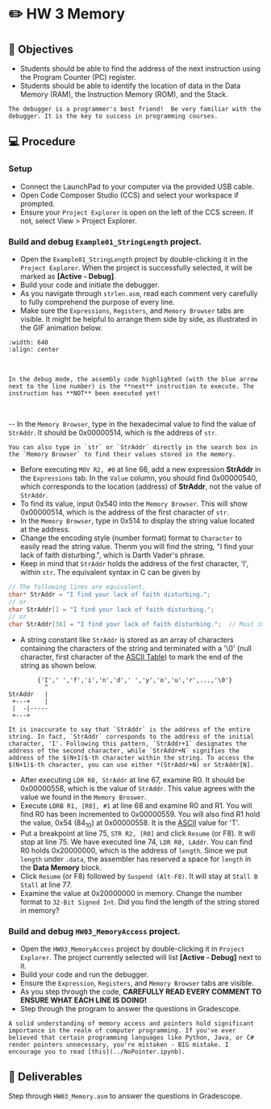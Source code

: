 # ✏️ HW 3 Memory

## 📌 Objectives
- Students should be able to find the address of the next instruction using the Program Counter (PC) register. 
- Students should be able to identify the location of data in the Data Memory (RAM), the Instruction Memory (ROM), and the Stack.

```{note}
The debugger is a programmer's best friend!  Be very familiar with the debugger. It is the key to success in programming courses.
```

## 💻 Procedure

### Setup
- Connect the LaunchPad to your computer via the provided USB cable.
- Open Code Composer Studio (CCS) and select your workspace if prompted.
- Ensure your `Project Explorer` is open on the left of the CCS screen. If not, select View > Project Explorer.


### Build and debug `Example01_StringLength` project.

- Open the `Example01_StringLength` project by double-clicking it in the `Project Explorer`. When the project is successfully selected, it will be marked as **[Active - Debug]**. 
- Build your code and initiate the debugger.
- As you navigate through `strlen.asm`, read each comment very carefully to fully comprehend the purpose of every line.
- Make sure the `Expressions`, `Registers`, and `Memory Browser` tabs are visible. It might be helpful to arrange them side by side, as illustrated in the GIF animation below.

```{image} ./figures/HW3_ArrangeTabs.gif
:width: 640
:align: center
```
<br>

```{note} 
In the debug mode, the assembly code highlighted (with the blue arrow next to the line number) is the **next** instruction to execute. The instruction has **NOT** been executed yet! 
```
<br>

-- In the `Memory Browser`, type in the hexadecimal value to find the value of `StrAddr`. It should be 0x00000514, which is the address of `str`.  

```{hint}
You can also type in `str` or `StrAddr` directly in the search box in the `Memory Browser` to find their values stored in the memory.
```

- Before executing `MOV R2, #0` at line 66, add a new expression **StrAddr** in the `Expressions` tab. In the `Value` column, you should find 0x00000540, which corresponds to the location (address) of **StrAddr**, not the value of `StrAddr`. 
- To find its value, input 0x540 into the `Memory Browser`. This will show 0x00000514, which is the address of the first character of `str`. 
- In the `Memory Browser`, type in 0x514 to display the string value located at the address.
- Change the encoding style (number format) format to `Character` to easily read the string value. Thenm you will find the string, "I find your lack of faith disturbing.", which is Darth Vader's phrase.  
- Keep in mind that `StrAddr` holds the address of the first character, 'I', within `str`. The equivalent syntax in C can be given by 

```C
// The following lines are equivalent.
char* StrAddr = "I find your lack of faith disturbing.";
// or
char StrAddr[] = "I find your lack of faith disturbing.";
// or
char StrAddr[38] = "I find your lack of faith disturbing.";  // Must include the space of a \0'.
```

- A string constant like `StrAddr` is stored as an array of characters containing the characters of the string and terminated with a '\0' (null character, first character of the [ASCII Table](Resources:ASCII_Table)) to mark the end of the string as shown below.

```
        {'I',' ','f','i','n','d',' ','y','o','u','r',...,'\0'} 
          ^     
StrAddr   |     
 +---+    |     
 |  -|-----
 +---+

```

```{important}
It is inaccurate to say that `StrAddr` is the address of the entire string. In fact, `StrAddr` corresponds to the address of the initial character, 'I'. Following this pattern, `StrAddr+1` designates the address of the second character, while `StrAddr+N` signifies the address of the $(N+1)$-th character within the string. To access the $(N+1)$-th character, you can use either *(StrAddr+N) or StrAddr[N].   
```

- After executing `LDR R0, StrAddr` at line 67, examine R0. It should be 0x00000558, which is the value of `StrAddr`. This value agrees with the value we found in the `Memory Broswer`. 
- Execute `LDRB R1, [R0], #1` at line 68 and examine R0 and R1. You will find R0 has been incremented to 0x00000559. You will also find R1 hold the value, 0x54 (84$_{10}$) at 0x00000558. It is the [ASCII](Resources:ASCII_Table) value for 'T'.  
- Put a breakpoint at line 75, `STR R2, [R0]` and click `Resume` (or F8). It will stop at line 75. We have executed line 74, `LDR R0, LAddr`. You can find R0 holds 0x20000000, which is the address of `length`. Since we put `length` under `.data`, the assembler has reserved a space for `length` in the **Data Memory** block.     
- Click `Resume` (or F8) followed by `Suspend (Alt-F8)`.  It will stay at `Stall B Stall` at line 77.  
- Examine the value at 0x20000000 in memory. Change the number format to `32-Bit Signed Int`. Did you find the length of the string stored in memory? 

### Build and debug `HW03_MemoryAccess` project.

- Open the `HW03_MemoryAccess` project by double-clicking it in `Project Explorer`. The project currently selected will list **[Active - Debug]** next to it. 
- Build your code and run the debugger.
- Ensure the `Expression`, `Registers`, and `Memory Browser` tabs are visible. 
- As you step through the code, **CAREFULLY READ EVERY COMMENT TO ENSURE WHAT EACH LINE IS DOING!**
- Step through the program to answer the questions in Gradescope.


```{important}
A solid understanding of memory access and pointers hold significant importance in the realm of computer programming. If you've ever believed that certain programming languages like Python, Java, or C# render pointers unnecessary, you're mistaken - BIG mistake. I encourage you to read [this](../NoPointer.ipynb).  
```

## 🚚 Deliverables
Step through `HW03_Memory.asm` to answer the questions in Gradescope.
